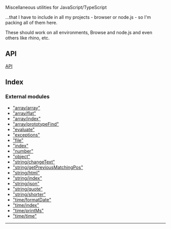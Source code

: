 
Miscellaneous utilities for JavaScript/TypeScript

...that I have to include in all my projects - browser or node.js - so I'm packing all of them here.

These should work on all environments, Browse and node.js and even others like rhino, etc.

API
---

[API](api/README.md)

## Index

### External modules

* ["array/array"](modules/_array_array_.md)
* ["array/flat"](modules/_array_flat_.md)
* ["array/index"](modules/_array_index_.md)
* ["array/prototypeFind"](modules/_array_prototypefind_.md)
* ["evaluate"](modules/_evaluate_.md)
* ["exceptions"](modules/_exceptions_.md)
* ["file"](modules/_file_.md)
* ["index"](modules/_index_.md)
* ["number"](modules/_number_.md)
* ["object"](modules/_object_.md)
* ["string/changeText"](modules/_string_changetext_.md)
* ["string/getPreviousMatchingPos"](modules/_string_getpreviousmatchingpos_.md)
* ["string/html"](modules/_string_html_.md)
* ["string/index"](modules/_string_index_.md)
* ["string/json"](modules/_string_json_.md)
* ["string/quote"](modules/_string_quote_.md)
* ["string/shorter"](modules/_string_shorter_.md)
* ["time/formatDate"](modules/_time_formatdate_.md)
* ["time/index"](modules/_time_index_.md)
* ["time/printMs"](modules/_time_printms_.md)
* ["time/time"](modules/_time_time_.md)

---

